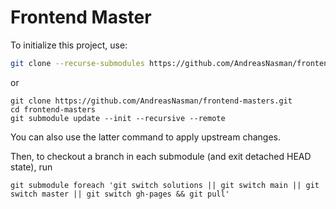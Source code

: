 # Frontend Master

To initialize this project, use:

```sh
git clone --recurse-submodules https://github.com/AndreasNasman/frontend-masters.git
```

or

```git
git clone https://github.com/AndreasNasman/frontend-masters.git
cd frontend-masters
git submodule update --init --recursive --remote
```

You can also use the latter command to apply upstream changes.

Then, to checkout a branch in each submodule (and exit detached HEAD state), run

```git
git submodule foreach 'git switch solutions || git switch main || git switch master || git switch gh-pages && git pull'
```
